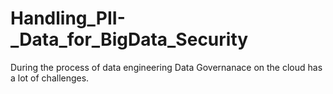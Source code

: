 # Handling_PII-_Data_for_BigData_Security


During the process of data engineering 
Data Governanace on the cloud has a lot of challenges.
